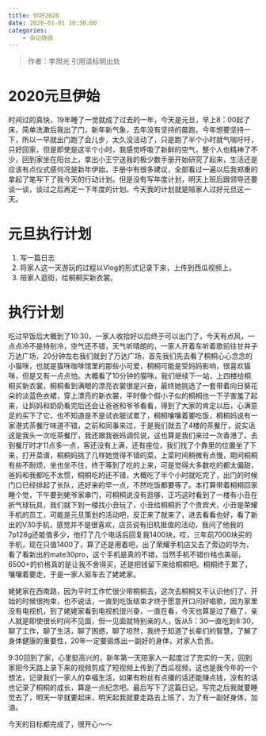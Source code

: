 ```yaml
---
title: 你好2020
date: 2020-01-01 10:50:00
categories: 
	- 杂记随感
---
```

> 作者：李旭光
> 引用请标明出处


# 2020元旦伊始
时间过的真快，19年睡了一觉就成了过去的一年，今天是元旦，早上8：00起了床，简单洗漱后我出了门，新年新气象，去年没有坚持的晨跑，今年想要坚持一下，所以一早就出门跑了会儿步，太久没活动了，只是跑了半个小时就气喘吁吁，只好回家，但是即使是这半个小时，我感觉呼吸了新鲜的空气，整个人也精神了不少，回到家坐在阳台上，拿出小王宁送我的极少数手册开始研究了起来，生活还是应该有点仪式感何况是新年伊始，手册中有很多建议，全部看过一遍以后我郑重的拿起了笔写下了我今天的行动计划。但是没有写年度计划，明天上班后跟领导还要谈一谈，谈过之后再定一下年度的计划。今天我的计划就是陪家人过好元旦这一天。

# 元旦执行计划
1. 写一篇日志
2. 将家人这一天游玩的过程以Vlog的形式记录下来，上传到西瓜视频上。
3. 陪家人逛街，给桐桐买新衣裳。
   
# 执行计划
吃过早饭后大概到了10:30，一家人收拾好以后终于可以出门了，今天有点风，一点点冷不是特别冷，空气还不错，天气听晴朗的，一家人开着车听着歌前往甘井子万达广场，20分钟左右我们就到了万达广场，首先我们先去看了桐桐心心念念的小猫咪，也就是猫咪咖啡馆里的那些小可爱，桐桐可能是受妈妈影响，很喜欢猫咪，但是又有一点点怕。大概看了10分钟的猫咪，我们继续下一站，上四楼给桐桐买新衣裳，桐桐看到满眼的漂亮衣裳很是兴奋，最终她挑选了一套带着向日葵花朵的淡蓝色衣裙，穿上漂亮的新衣裳，平时像个假小子似的桐桐也一下子害羞了起来，让妈妈和奶奶看完后还会让爸爸和爷爷看看，得到了大家的肯定以后，心满意足的买下了它，也不知道是不是试衣服试累了，桐桐嚷嚷着要吃饭，桐桐妈说有一家港式茶餐厅味道不错，之前和同事来过，于是我们就去了4楼的茶餐厅，说实话这是我头一次吃茶餐厅，我还跟我爸妈调侃说，这也算是我们来过一次香港了。去到餐厅时才11点多一点，客还没有上满，还有座位，我们找了个靠里的位置坐了下来，打开菜谱，桐桐妈挑了几样她觉得不错的菜，上菜时间稍微有点慢，期间桐桐有些不耐烦，坐也坐不住，终于等到了吃的上来，可是觉得大多数吃的都太偏甜，爸妈和我都吃不太惯，桐桐吃的还不错，大概吃了半个小时就吃完了，出门的时候门口已经排起了长队，还好来的早一点，不然吃饭都要等了。本打算带着桐桐回家睡个觉，下午要到姥爷家串门，可桐桐说没有逛够，正巧这时看到了一楼有小丑在折气球玩具，我们就下到一楼找小丑玩了，小丑给桐桐折了个贵宾犬，小丑是荣耀手机的员工，可能是元旦策划的活动吧，反正来了就来了，进去看看也好，看了新出的V30手机，感觉并不是很喜欢，店员说有旧机抵值的活动，我问了他我的7p128g还能值多少，他打了几个电话后回复我1400块，哎，三年前7000块买的手机，现在只值1400了，算了还是用着吧，出了荣耀手机店又去了旁边的华为，看了看新出的mate30pro，这个手机是真的不错，当然手机不错价格也美丽，6500+的价格真的是让我不舍得买，还是把钱留下来给桐桐吧。桐桐终于累了，嚷嚷着要走，于是一家人驱车去了姥姥家。

姥姥家在西南路，因为平时工作忙很少带桐桐去，这次去桐桐又不认识他们了，开始的时候很拘束，也不说话，一直到吃饭结束才终于愿意开口问好唱歌，因为家里没有电视机，到了姥姥家看到电视机很兴奋，一直在看，今天也算是过了瘾了，亲人就是即使很长时间不见面，但一见面就特别亲的人，饭从5：30一直吃到8:30，聊了工作，聊了生活，聊了困惑，聊了坦然，我终于知道了长辈们的智慧，了解了身体健康的重要性，20年一定要锻炼出一副好的身体，对家人负责。

9:30回到了家，心里挺高兴的，新年第一天陪家人一起度过了充实的一天，回到家把今天路上录下来的视频剪成了短视频上传到了西瓜视频，这也是我今年的一个想法，记录我们一家人的幸福生活，如果有粉丝有点播的话还能赚点钱，没有的话也记录了桐桐的成长，算是一点纪念吧。最后写下了这篇日记，写完之后我就要睡觉去了，明天一早就要起床，明天起我就要走路去上班了，为了有一副好身体，加油。

今天的目标都完成了，很开心～～